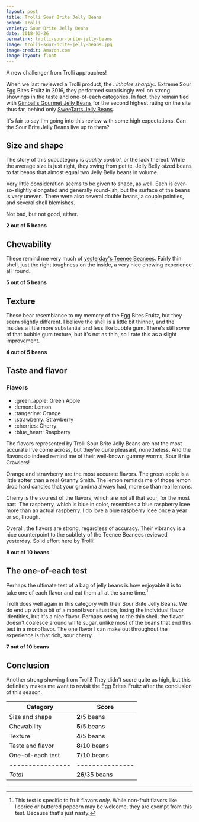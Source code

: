 ```yaml
---
layout: post
title: Trolli Sour Brite Jelly Beans
brand: Trolli
variety: Sour Brite Jelly Beans
date: 2018-03-26
permalink: trolli-sour-brite-jelly-beans
image: trolli-sour-brite-jelly-beans.jpg
image-credit: Amazon.com
image-layout: float
---
```


A new challenger from Trolli approaches!

When we last reviewed a Trolli product, the _::inhales sharply::_
Extreme Sour Egg Bites Fruitz in 2016,
they performed surprisingly well on strong showings in the
taste and one-of-each categories.
In fact, they remain tied with
[Gimbal's Gourmet Jelly Beans](/gimbals-gourmet-jelly-beans)
for the second highest rating on the site thus far,
behind only [SweeTarts Jelly Beans](/sweetarts-jelly-beans).

It's fair to say I'm going into this review with some high expectations.
Can the Sour Brite Jelly Beans live up to them?


## Size and shape

The story of this subcategory is _quality control_, or the lack thereof.
While the average size is just right, they swing
from petite, Jelly Belly-sized beans to fat beans
that almost equal two Jelly Belly beans in volume.

Very little consideration seems to be given to shape, as well.
Each is ever-so-slightly elongated and generally round-ish,
but the surface of the beans is very uneven.
There were also several double beans, a couple pointies,
and several shell blemishes.

Not bad, but not good, either.

**2 out of 5 beans**


## Chewability

These remind me very much of
[yesterday's Teenee Beanees](/teenee-beanee-island-breeze).
Fairly thin shell, just the right toughness on the inside,
a very nice chewing experience all 'round.

**5 out of 5 beans**


## Texture

These bear resemblance to my memory of the Egg Bites Fruitz,
but they seem slightly different.
I believe the shell is a little bit thinner,
and the insides a little more substantial and less like bubble gum.
There's still _some_ of that bubble gum texture, but it's not as thin,
so I rate this as a slight improvement.

**4 out of 5 beans**


## Taste and flavor

<div class="inset">
    <h3>Flavors</h3>
    <ul class="emoji-list">
        <li>:green_apple: Green Apple</li>
        <li>:lemon: Lemon</li>
        <li>:tangerine: Orange</li>
        <li>:strawberry: Strawberry</li>
        <li>:cherries: Cherry</li>
        <li>:blue_heart: Raspberry</li>
    </ul>
</div>

The flavors represented by Trolli Sour Brite Jelly Beans
are not the most accurate I've come across,
but they're quite pleasant, nonetheless.
And the flavors do indeed remind me of
their well-known gummy worms, Sour Brite Crawlers!

Orange and strawberry are the most accurate flavors.
The green apple is a little softer than a real Granny Smith.
The lemon reminds me of those lemon drop hard candies
that your grandma always had, more so than real lemons.

Cherry is the sourest of the flavors,
which are not all that sour, for the most part.
The raspberry, which is blue in color, resembles a blue raspberry Icee
more than an actual raspberry.
I do love a blue raspberry Icee once a year or so, though.

Overall, the flavors are strong, regardless of accuracy.
Their vibrancy is a nice counterpoint to the subtlety of
the Teenee Beanees reviewed yesterday.
Solid effort here by Trolli!

**8 out of 10 beans**


## The one-of-each test

Perhaps the ultimate test of a bag of jelly beans is how enjoyable it is
to take one of each flavor and eat them all at the same time.[^1]

Trolli does well again in this category with their Sour Brite Jelly Beans.
We do end up with a bit of a monoflavor situation,
losing the individual flavor identities, but it's a nice flavor.
Perhaps owing to the thin shell,
the flavor doesn't coalesce around white sugar,
unlike most of the beans that end this test in a monoflavor.
The one flavor I can make out throughout the experience
is that rich, sour cherry.

**7 out of 10 beans**


## Conclusion

Another strong showing from Trolli!
They didn't score quite as high, but this definitely
makes me want to revisit the Egg Brites Fruitz
after the conclusion of this season.

Category         | Score
---------------- | ---------------
Size and shape   | **2**/5 beans
Chewability      | **5**/5 beans
Texture          | **4**/5 beans
Taste and flavor | **8**/10 beans
One-of-each test | **7**/10 beans
---------------- | ---------------
_Total_          | **26**/35 beans


---

[^1]: This test is specific to fruit flavors _only_. While non-fruit flavors like licorice or buttered popcorn may be welcome, they are exempt from this test. Because that's just nasty.

